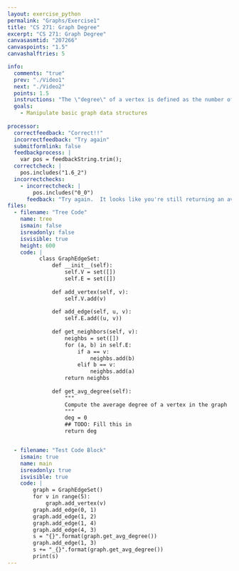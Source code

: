 ```yaml
---
layout: exercise_python
permalink: "Graphs/Exercise1"
title: "CS 271: Graph Degree"
excerpt: "CS 271: Graph Degree"
canvasasmtid: "207266"
canvaspoints: "1.5"
canvashalftries: 5

info:
  comments: "true"
  prev: "./Video1"
  next: "./Video2"
  points: 1.5
  instructions: "The \"degree\" of a vertex is defined as the number of neighbors it has.  Fill in the method below to compute the average degree of all of the vertices in the graph."
  goals:
    - Manipulate basic graph data structures
    
processor:  
  correctfeedback: "Correct!!" 
  incorrectfeedback: "Try again"
  submitformlink: false
  feedbackprocess: | 
    var pos = feedbackString.trim();
  correctcheck: |
    pos.includes("1.6_2")
  incorrectchecks:
    - incorrectcheck: |
        pos.includes("0_0")
      feedback: "Try again.  It looks like you're still returning an average degree of 0"
files:
  - filename: "Tree Code"
    name: tree
    ismain: false
    isreadonly: false
    isvisible: true
    height: 600
    code: | 
          class GraphEdgeSet:
              def __init__(self):
                  self.V = set([])
                  self.E = set([])
              
              def add_vertex(self, v):
                  self.V.add(v)
              
              def add_edge(self, u, v):
                  self.E.add((u, v))
              
              def get_neighbors(self, v):
                  neighbs = set([])
                  for (a, b) in self.E:
                      if a == v:
                          neighbs.add(b)
                      elif b == v:
                          neighbs.add(a)
                  return neighbs
              
              def get_avg_degree(self):
                  """
                  Compute the average degree of a vertex in the graph
                  """
                  deg = 0
                  ## TODO: Fill this in
                  return deg


  - filename: "Test Code Block"
    ismain: true
    name: main
    isreadonly: true
    isvisible: true
    code: |
        graph = GraphEdgeSet()
        for v in range(5):
            graph.add_vertex(v)
        graph.add_edge(0, 1)
        graph.add_edge(1, 2)
        graph.add_edge(1, 4)
        graph.add_edge(4, 3)
        s = "{}".format(graph.get_avg_degree())
        graph.add_edge(1, 3)
        s += "_{}".format(graph.get_avg_degree())
        print(s)
---
```

